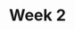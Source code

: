 ---
    title: Week 2
    weekNumber: 2
    days:
      - date: 2022-10-3
        events:
          "**LEC 5**{: .label .label-lecture } Accessing, Sorting, and Querying":
            "[BPD 9-10](https://notes.dsc10.com/02-data_sets/accessing.html)"
                
          "**DIS 2**{: .label .label-disc } Python Basics, Arrays, and DataFrames":
      - date: 2022-10-4
        events:
          
          "**HW 1**{: .label .label-hw } **Causality and Basic Python**":
      - date: 2022-10-5
        events:
          "**LEC 6**{: .label .label-lecture } More Queries and GroupBy":
            "[BPD 10-11](https://notes.dsc10.com/02-data_sets/querying.html)"
                
      - date: 2022-10-7
        events:
          "**LEC 7**{: .label .label-lecture } Data Visualization":
            "[CIT 7, 7.1](https://inferentialthinking.com/chapters/07/Visualization.html)"
                
      - date: 2022-10-8
        events:
          
          "**Lab 2**{: .label .label-lab } **Arrays and DataFrames**":
---